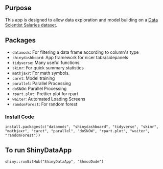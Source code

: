 ## Purpose

This app is designed to allow data exploration and model building on a [Data Scientist Salaries dataset](https://www.kaggle.com/datasets/ruchi798/data-science-job-salaries).

## Packages

-   `datamods`: For filtering a data frame according to column's type
-   `shinydashboard`: App framework for nicer tabs/sidepanels
-   `tidyverse`: Many useful functions
-   `skimr`: For quick summary statistics
-   `mathjaxr`: For math symbols.
-   `caret`: Model training
-   `parallel`: Parallel Processing
-   `doSNOW`: Parallel Processing
-   `rpart.plot`: Prettier plot for rpart
-   `waiter`: Automated Loading Screens
-   `randomForest`: For random forest

### Install Code

```
install.packages(c("datamods", "shinydashboard", "tidyverse", "skimr", "mathjaxr", "caret", "parallel", "doSNOW", "rpart.plot", "waiter", "randomForest"))
```

## To run ShinyDataApp

```
shiny::runGitHub("ShinyDataApp", "ShmooDude")
```
